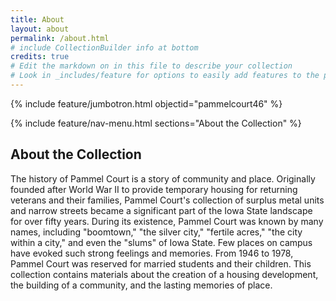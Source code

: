 ```yaml
---
title: About
layout: about
permalink: /about.html
# include CollectionBuilder info at bottom
credits: true
# Edit the markdown on in this file to describe your collection
# Look in _includes/feature for options to easily add features to the page
---
```


{% include feature/jumbotron.html objectid="pammelcourt46" %} 

{% include feature/nav-menu.html sections="About the Collection" %}

## About the Collection

The history of Pammel Court is a story of community and place. Originally founded after World War II to provide temporary housing for returning veterans and their families, Pammel Court's collection of surplus metal units and narrow streets became a significant part of the Iowa State landscape for over fifty years. During its existence, Pammel Court was known by many names, including "boomtown," "the silver city," "fertile acres," "the city within a city," and even the "slums" of Iowa State. Few places on campus have evoked such strong feelings and memories. From 1946 to 1978, Pammel Court was reserved for married students and their children. This collection contains materials about the creation of a housing development, the building of a community, and the lasting memories of place.
